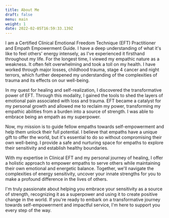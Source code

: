 ```yaml
---
title: About Me
draft: false
menu: main
weight: 1
date: 2022-02-05T16:59:33.139Z
---
```


I am a Certified Clinical Emotional Freedom Technique (EFT) Practitioner and Empath Empowerment Guide. I have a deep understanding of what it's like to feel others' energy intensely, as I've experienced it firsthand throughout my life. For the longest time, I viewed my empathic nature as a weakness. It often felt overwhelming and took a toll on my health. I have worked through major losses, childhood trauma, stage 4 cancer and night terrors, which further deepened my understanding of the complexities of trauma and its effects on our well-being.
 
In my quest for healing and self-realization, I discovered the transformative power of EFT. Through this modality, I gained the tools to shed the layers of emotional pain associated with loss and trauma. EFT became a catalyst for my personal growth and allowed me to reclaim my power, transforming my empathic abilities from a burden into a source of strength. I was able to embrace being an empath as my superpower.
 
Now, my mission is to guide fellow empaths towards self-empowerment and help them unlock their full potential. I believe that empaths have a unique gift to offer the world, but it's essential to do so without compromising their own well-being. I provide a safe and nurturing space for empaths to explore their sensitivity and establish healthy boundaries.
 
With my expertise in Clinical EFT and my personal journey of healing, I offer a holistic approach to empower empaths to serve others while maintaining their own emotional and energetic balance. Together, we'll navigate the complexities of energy sensitivity, uncover your innate strengths for you to make a profound difference in the lives of others.
 
I'm truly passionate about helping you embrace your sensitivity as a source of strength, recognizing it as a superpower and using it to create positive change in the world. If you're ready to embark on a transformative journey towards self-empowerment and impactful service, I'm here to support you every step of the way.